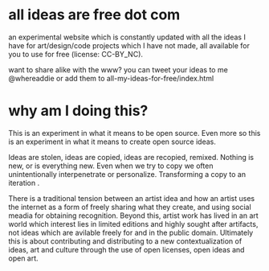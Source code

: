 all ideas are free dot com
=====================

an experimental website which is constantly updated with all the ideas
I have for art/design/code projects which I have not made, 
all available for you to use for free (license: CC-BY_NC).

want to share alike with the www? you can tweet your ideas to me @whereaddie
or add them to all-my-ideas-for-free/index.html


why am I doing this? 
=====================
This is an experiment in what it means to be open source. Even more
so this is an experiment in what it means to create open
source ideas.

Ideas are stolen, ideas are copied, ideas are recopied, remixed. 
Nothing is new, or is everything new. Even when we try to copy we
often unintentionally interpenetrate or personalize. 
Transforming a copy to an iteration .

There is a traditional tension between an artist idea and how an 
artist uses the internet as a form of freely sharing what they 
create, and using social meadia for obtaining recognition. 
Beyond this, artist work has lived in an art world which 
interest lies in limited editions and highly sought after 
artifacts, not ideas which are avilable freely for and in 
the public domain. Ultimately this is about contributing and
distributing to a new contextualization of ideas, art and 
culture through the use of open licenses, open ideas and open art. 




